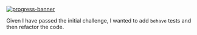 [![progress-banner](https://backend.codecrafters.io/progress/http-server/cc4c94c4-4d41-497c-8c81-f930a1d2ba23)](https://app.codecrafters.io/users/codecrafters-bot?r=2qF)

Given I have passed the initial challenge, I wanted to add `behave` tests and then refactor the code.
